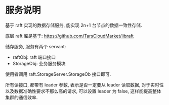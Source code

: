 # 服务说明

基于 raft 实现的数据存储服务, 能实现 2n+1 台节点的数据一致性存储.

底层 raft 库是基于: https://github.com/TarsCloudMarket/libraft

储存服务, 服务有两个 servant:

- raftObj: raft 端口接口
- StorageObj: 业务服务模块

使用者调用 raft.StorageServer.StorageOb 接口即可.

所有读接口, 都带有 leader 参数, 表示是否一定要从 leader 读取数据, 对于实时性以及数据准确性要求不那么高的请求, 可以设置 leader 为 false, 这样能提高整体集群的通信效率.
